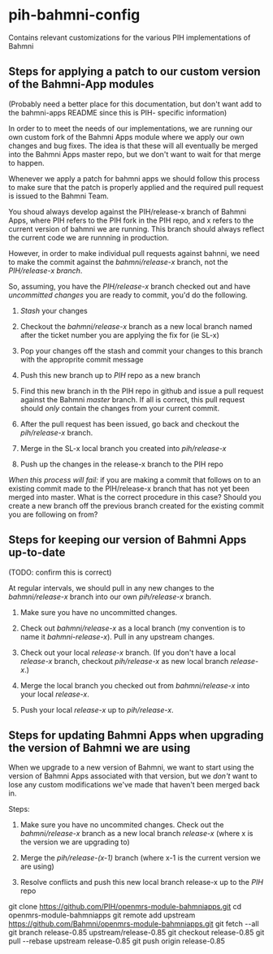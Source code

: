 # pih-bahmni-config

Contains relevant customizations for the various PIH implementations of Bahmni


## Steps for applying a patch to our custom version of the Bahmni-App modules

(Probably need a better place for this documentation, but don't want add to the bahmni-apps README since this is PIH-
specific information)

In order to to meet the needs of our implementations, we are running our own custom fork of the Bahmni Apps module where
we apply our own changes and bug fixes.  The idea is that these will all eventually be merged into the Bahmni Apps
master repo, but we don't want to wait for that merge to happen.

Whenever we apply a patch for bahmni apps we should follow this process to make sure that the patch is properly applied
and the required pull request is issued to the Bahmni Team.

You shoud always develop against the PIH/release-x branch of Bahmni Apps, where PIH refers to the PIH fork
in the PIH repo, and x refers to the current version of bahmni we are running. This branch should always reflect the 
current code we are runnning in production.

However, in order to make individual pull requests against bahnni, we need to make the commit against the *bahmni/release-x* 
branch, not the *PIH/release-x branch*.  

So, assuming, you have the *PIH/release-x* branch checked out and have *uncommitted changes* you are ready to commit, you'd
do the following.

1) *Stash* your changes

2) Checkout the *bahmni/release-x* branch as a new local branch named after the ticket number you are applying the fix for 
(ie SL-x)

3) Pop your changes off the stash and commit your changes to this branch with the approprite commit message

4) Push this new branch up to *PIH* repo as a new branch
 
5) Find this new branch in th the PIH repo in github and issue a pull request against the Bahmni *master* branch.  If all 
is correct, this pull request should *only* contain the changes from your current commit.

6) After the pull request has been issued, go back and checkout the *pih/release-x* branch.

7) Merge in the SL-x local branch you created into *pih/release-x*

8) Push up the changes in the release-x branch to the PIH repo

*When this process will fail:* if you are making a commit that follows on to an existing commit made to the PIH/release-x 
branch that has not yet been merged into master.  What is the correct procedure in this case? Should you create a new branch
off the previous branch created for the existing commit you are following on from?

## Steps for keeping our version of Bahmni Apps up-to-date

(TODO: confirm this is correct)

At regular intervals, we should pull in any new changes to the *bahmni/release-x* branch into our own *pih/release-x* branch.

1) Make sure you have no uncommitted changes.  

2) Check out *bahmni/release-x* as a local branch (my convention is to name it *bahmni-release-x*).  Pull in any upstream changes.

3) Check out your local *release-x* branch.  (If you don't have a local *release-x* branch, checkout *pih/release-x* as new 
local branch *release-x*.)

4) Merge the local branch you checked out from *bahmni/release-x* into your local *release-x*.

5) Push your local *release-x* up to *pih/release-x*.

## Steps for updating Bahmni Apps when upgrading the version of Bahmni we are using

When we upgrade to a new version of Bahmni, we want to start using the version of Bahmni Apps associated with that version,
but we *don't* want to lose any custom modifications we've made that haven't been merged back in.  

Steps:

1) Make sure you have no uncommited changes.  Check out the *bahmni/release-x* branch as a new local branch *release-x* 
(where x is the version we are upgrading to)

2) Merge the *pih/release-(x-1)* branch (where x-1 is the current version we are using)

3) Resolve conflicts and push this new local branch release-x up to the *PIH* repo


git clone https://github.com/PIH/openmrs-module-bahmniapps.git
cd openmrs-module-bahmniapps
git remote add upstream https://github.com/Bahmni/openmrs-module-bahmniapps.git
git fetch --all
git branch release-0.85 upstream/release-0.85
git checkout release-0.85
git pull --rebase upstream release-0.85
git push origin release-0.85
